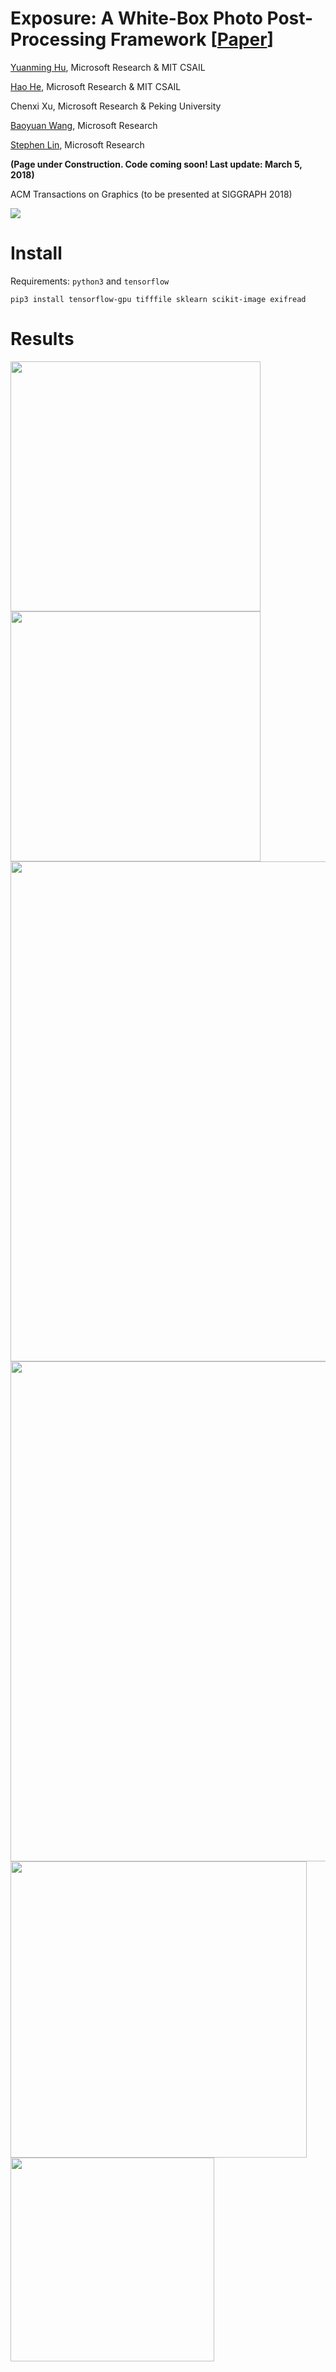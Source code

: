 # **Exposure: A White-Box Photo Post-Processing Framework [[Paper](https://arxiv.org/abs/1709.09602)]**
[Yuanming Hu](http://taichi.graphics/me/), Microsoft Research & MIT CSAIL

[Hao He](https://github.com/hehaodele), Microsoft Research & MIT CSAIL

Chenxi Xu, Microsoft Research & Peking University

[Baoyuan Wang](https://sites.google.com/site/zjuwby/), Microsoft Research

[Stephen Lin](https://www.microsoft.com/en-us/research/people/stevelin/),  Microsoft Research

**(Page under Construction. Code coming soon! Last update: March 5, 2018)**

ACM Transactions on Graphics (to be presented at SIGGRAPH 2018)

<img src="web/images/teaser.jpg">

# Install
Requirements: `python3` and `tensorflow`
```
pip3 install tensorflow-gpu tifffile sklearn scikit-image exifread
```

# Results

<img src="web/images/fig02.jpeg" width="400"> <img src="web/images/fig04.jpeg" width="400">
<img src="web/images/fig09.jpeg" width="800">
<img src="web/images/fig11.jpeg" width="800">
<img src="web/images/fig13.jpeg" width="474">
<img src="web/images/fig17.png" width="326">
